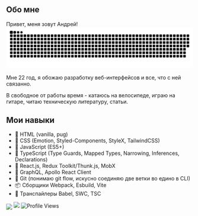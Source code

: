 
## Обо мне
Привет, меня зовут Андрей!
<a target="_blank" rel="noopener noreferrer nofollow" href="https://raw.githubusercontent.com/kseikyo/kseikyo/output/snake.svg"><img src="https://raw.githubusercontent.com/kseikyo/kseikyo/output/snake.svg" alt="Snake animation" style="max-width: 100%;"></a>

Мне 22 год, я обожаю разработку веб-интерфейсов и все, что с ней связанно.

В свободное от работы время - катаюсь на велосипеде, играю на гитаре, читаю техническую литературу, статьи.

## Мои навыки
- 🧱 HTML (vanilla, pug)
- 🦸 CSS (Emotion, Styled-Components, StyleX, TailwindCSS)
- 📀 JavaScript (ES5+)
- 🧵 TypeScript (Type Guards, Mapped Types, Narrowing, Inferences, Declarations)
- 💪 React.js, Redux Toolkit/Thunk.js, MobX
- 👾 GraphQL, Apollo React Client
- 🐙 Git (понимаю git flow, искусно соединяю две ветки во едино в CLI)
- 📦 Сборщики Webpack, Esbuild, Vite
- 🌳 Транспайлеры Babel, SWC, TSC

<img align="center" src="https://github-readme-stats.vercel.app/api?username=borshblack&show_icons=true&theme=radical" />
<img src="https://www.codewars.com/users/BorshBlack/badges/large" titl="Codewars: 5kyu, BorshBlack"/>
<img src="https://komarev.com/ghpvc/?username=borshblack" alt="Profile Views" />
<!--
**borshblack/borshblack** is a ✨ _special_ ✨ repository because its `README.md` (this file) appears on your GitHub profile.

Here are some ideas to get you started:

- 🔭 I’m currently working on ...
- 🌱 I’m currently learning ...
- 👯 I’m looking to collaborate on ...
- 🤔 I’m looking for help with ...
- 💬 Ask me about ...
- 📫 How to reach me: ...
- 😄 Pronouns: ...
- ⚡ Fun fact: ...
-->

